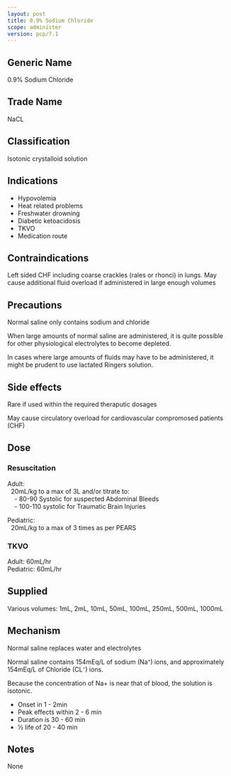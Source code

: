 ```yaml
---
layout: post
title: 0.9% Sodium Chloride
scope: administer
version: pcp/7.1
---
```


## Generic Name

0.9% Sodium Chloride

## Trade Name

NaCL

## Classification

Isotonic crystalloid solution

## Indications

- Hypovolemia
- Heat related problems
- Freshwater drowning
- Diabetic ketoacidosis
- TKVO
- Medication route

## Contraindications

Left sided CHF including coarse crackles (rales or rhonci) in lungs. May cause additional fluid overload if administered in large enough volumes

## Precautions

Normal saline only contains sodium and chloride

When large amounts of normal saline are administered, it is quite possible for other physiological electrolytes to become depleted.

In cases where large amounts of fluids may have to be administered, it might be prudent to use lactated Ringers solution.

## Side effects

Rare if used within the required theraputic dosages

May cause circulatory overload for cardiovascular compromosed patients (CHF)

## Dose

### Resuscitation

Adult:  
&nbsp;&nbsp;20mL/kg to a max of 3L and/or titrate to:  
&nbsp;&nbsp;&nbsp;&nbsp;- 80-90 Systolic for suspected Abdominal Bleeds  
&nbsp;&nbsp;&nbsp;&nbsp;- 100-110 systolic for Traumatic Brain Injuries

Pediatric:  
&nbsp;&nbsp;20mL/kg to a max of 3 times as per PEARS

### TKVO

Adult: 60mL/hr  
Pediatric: 60mL/hr

## Supplied

Various volumes: 1mL, 2mL, 10mL, 50mL, 100mL, 250mL, 500mL, 1000mL

## Mechanism

Normal saline replaces water and electrolytes

Normal saline contains 154mEq/L of sodium (Na⁺) ions, and approximately 154mEq/L of Chloride (CL⁻) ions.

Because the concentration of Na+ is near that of blood, the solution is isotonic.

- Onset in 1 - 2min
- Peak effects within 2 - 6 min
- Duration is 30 - 60 min
- ½ life of 20 - 40 min

## Notes

None
